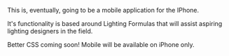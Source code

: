 This is, eventually, going to be a mobile application for the IPhone.

It's functionality is based around Lighting Formulas that will assist aspiring lighting designers in the field.

Better CSS coming soon! Mobile will be available on iPhone only.
